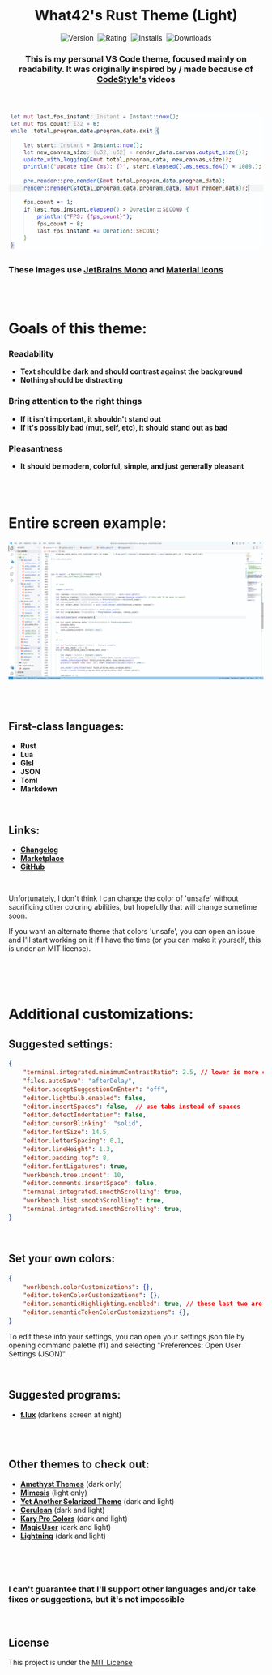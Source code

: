 <br>

<h1 align="center">What42's Rust Theme (Light)</h1>

<p align="center">
	<img src="https://vsmarketplacebadges.dev/version-short/What42Pizza.what42s-rust-theme-light.png?style=for-the-badge&colorA=44444D&colorB=357FE2&label=VERSION" alt="Version">&nbsp;
	<img src="https://vsmarketplacebadges.dev/rating-short/What42Pizza.what42s-rust-theme-light.png?style=for-the-badge&colorA=44444D&colorB=0671FF&label=Rating" alt="Rating">&nbsp;
	<img src="https://vsmarketplacebadges.dev/installs-short/What42Pizza.what42s-rust-theme-light.png?style=for-the-badge&colorA=44444D&colorB=0671FF&label=Installs" alt="Installs">&nbsp;
	<img src="https://vsmarketplacebadges.dev/downloads-short/What42Pizza.what42s-rust-theme-light.png?style=for-the-badge&colorA=44444D&colorB=0671FF&label=Downloads" alt="Downloads">
</p>

<h3 align="center" style="font-weight: bold;">This is my personal VS Code theme, focused mainly on readability. It was originally inspired by / made because of <a href="https://www.youtube.com/@_codestyle">CodeStyle's</a> videos</p>

<h3 align="left" comment="this is needed to stop the image from being centered"></h3>

<br>

![Entire screen example](images/example.png)

### These images use [JetBrains Mono](https://www.jetbrains.com/lp/mono/) and [Material Icons](https://marketplace.visualstudio.com/items?itemName=PKief.material-icon-theme)

<br>
<br>

# Goals of this theme:

### Readability
  - **Text should be dark and should contrast against the background**
  - **Nothing should be distracting**
### Bring attention to the right things
  - **If it isn't important, it shouldn't stand out**
  - **If it's possibly bad (mut, self, etc), it should stand out as bad**
### Pleasantness
  - **It should be modern, colorful, simple, and just generally pleasant**

<br>
<br>

# Entire screen example:

![Entire screen example](images/entire_screen.png)

<br>
<br>

## First-class languages:

- **Rust**
- **Lua**
- **Glsl**
- **JSON**
- **Toml**
- **Markdown**

<br>

## Links:

- **[Changelog](CHANGELOG.md)**
- **[Marketplace](https://marketplace.visualstudio.com/items?itemName=What42Pizza.what42s-rust-theme-light)**
- **[GitHub](https://github.com/What42Pizza/What42s-Rust-Theme_Light)**

<br>

Unfortunately, I don't think I can change the color of 'unsafe' without sacrificing other coloring abilities, but hopefully that will change sometime soon.

If you want an alternate theme that colors 'unsafe', you can open an issue and I'll start working on it if I have the time (or you can make it yourself, this is under an MIT license).

<br>
<br>
<br>

# Additional customizations:

## Suggested settings:

``` json
{
	"terminal.integrated.minimumContrastRatio": 2.5, // lower is more colorful, higher is easier to read
	"files.autoSave": "afterDelay",
	"editor.acceptSuggestionOnEnter": "off",
	"editor.lightbulb.enabled": false,
	"editor.insertSpaces": false,  // use tabs instead of spaces
	"editor.detectIndentation": false,
	"editor.cursorBlinking": "solid",
	"editor.fontSize": 14.5,
	"editor.letterSpacing": 0.1,
	"editor.lineHeight": 1.3,
	"editor.padding.top": 8,
	"editor.fontLigatures": true,
	"workbench.tree.indent": 10,
	"editor.comments.insertSpace": false,
	"terminal.integrated.smoothScrolling": true,
	"workbench.list.smoothScrolling": true,
	"terminal.integrated.smoothScrolling": true,
}
```

<br>

## Set your own colors:

``` json
{
	"workbench.colorCustomizations": {},
	"editor.tokenColorCustomizations": {},
	"editor.semanticHighlighting.enabled": true, // these last two are optional
	"editor.semanticTokenColorCustomizations": {},
}
```

To edit these into your settings, you can open your settings.json file by opening command palette (f1) and selecting "Preferences: Open User Settings (JSON)".

<br>

## Suggested programs:

- **[f.lux](https://justgetflux.com/)** (darkens screen at night)

<br>
<br>

## Other themes to check out:

- **[Amethyst Themes](https://marketplace.visualstudio.com/items?itemName=amodio.amethyst-theme)** (dark only)
- **[Mimesis](https://marketplace.visualstudio.com/items?itemName=AlexanderDyriavin.mimesis)** (light only)
- **[Yet Another Solarized Theme](https://marketplace.visualstudio.com/items?itemName=JulianSchelb.yet-another-solarized-theme)** (dark and light)
- **[Cerulean](https://marketplace.visualstudio.com/items?itemName=OwenWilliams.cerulean)** (dark and light)
- **[Kary Pro Colors](https://marketplace.visualstudio.com/items?itemName=karyfoundation.theme-karyfoundation-themes)** (dark and light)
- **[MagicUser](https://marketplace.visualstudio.com/items?itemName=BernardoPires.magicuser-color-themes)** (dark and light)
- **[Lightning](https://marketplace.visualstudio.com/items?itemName=zevross.lightning)** (dark and light)

<br>
<br>
<br>

### **I can't guarantee that I'll support other languages and/or take fixes or suggestions, but it's not impossible**

<br>

## License

This project is under the [MIT License](LICENSE)
